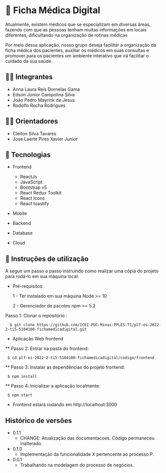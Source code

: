 # 📜 Ficha Médica Digital


Atualmente, existem médicos que se especializam em diversas áreas, fazendo com que as pessoas tenham muitas informações em locais diferentes, dificultando na organização de rotinas médicas

Por meio dessa aplicação, nosso grupo deseja facilitar a organização da ficha médica dos pacientes, auxiliar os médicos em suas consultas e promover para os pacientes um ambiente interativo que irá facilitar o cuidado da sua saúde.

## 👨‍💻 Integrantes

* Anna Laura Reis Dornelas Gama
* Edson Júnior Campolina Silva
* João Pedro Mayrink de Jesus
* Rodolfo Rocha Rodrigues

## 👨‍🏫 Orientadores

* Cleiton Silva Tavares 
* Jose Laerte Pires Xavier Junior

## 🤖 Tecnologias
* Frontend
   * ReactJs
   * JavaScript
   * Bootstrap v5
   * React Redux Toolkit
   * React Icons
   * React toastify

* Mobile

* Backend

* Database

* Cloud

## 📝 Instruções de utilização

A seguir um passo a passo instruindo como realizar uma cópia do projeto para rodá-lo em sua máquina local:

* Pré-requisitos:

  1 - Ter instalado em sua máquina Node >= 10
  
  2 -  Gerenciador de pacotes npm >= 5.2

Passo 1: Clonar o repositório : 
```
  $ git clone https://github.com/ICEI-PUC-Minas-PPLES-TI/plf-es-2022-2-ti5-5104100-fichamedicadigital.git
```
* Aplicação Web frontend

 ** Passo 2: Entrar na pasta do frontend:
 ```
  $ cd plf-es-2022-2-ti5-5104100-fichamedicadigital/codigo/frontend
 ```
 ** Passo 3: Instalar as dependências do projeto frontend:
 ```
  $ npm install
```
 ** Passo 4: Inicializar a aplicação localmente:
 ```
  $ npm start
 ```
 * Frontend estará rodando em http://localhost:3000
 

## Histórico de versões

* 0.1.1
    * CHANGE: Atualização das documentacoes. Código permaneceu inalterado.
* 0.1.0
    * Implementação da funcionalidade X pertencente ao processo P.
* 0.0.1
    * Trabalhando na modelagem do processo de negócios.


